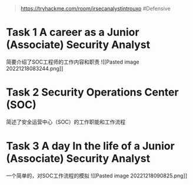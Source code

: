 > https://tryhackme.com/room/jrsecanalystintrouxo
> #Defensive

# Task 1 A career as a Junior (Associate) Security Analyst

简要介绍了SOC工程师的工作内容和职责
![[Pasted image 20221218083244.png]]

# Task 2 Security Operations Center (SOC)

简述了安全运营中心（SOC）的工作职能和工作流程

# Task 3 A day In the life of a Junior (Associate) Security Analyst

一个简单的，对SOC工作流程的模拟
![[Pasted image 20221218090825.png]]